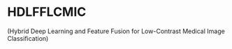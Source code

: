 # HDLFFLCMIC
(Hybrid Deep Learning and Feature Fusion for Low-Contrast Medical Image Classification)
